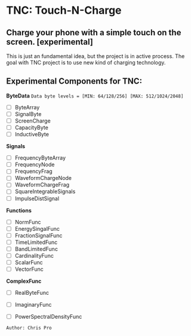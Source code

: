 # TNC: Touch-N-Charge
## Charge your phone  with a simple touch on the screen. [experimental]

This is just an fundamental idea, but the project is in active process.
The goal with TNC project is to use new kind of charging technology.



## Experimental Components for TNC:


**ByteData**
``Data byte levels = [MIN: 64/128/256] [MAX: 512/1024/2048]``

- [ ] ByteArray 
- [ ] SignalByte 
- [ ] ScreenCharge 
- [ ] CapacityByte
- [ ] InductiveByte

**Signals** 
- [ ] FrequencyByteArray
- [ ] FrequencyNode
- [ ] FrequencyFrag
- [ ] WaveformChargeNode
- [ ] WaveformChargeFrag
- [ ] SquareIntegrableSignals
- [ ] ImpulseDistSignal

**Functions**
- [ ] NormFunc
- [ ] EnergySingalFunc
- [ ] FractionSignalFunc
- [ ] TimeLimitedFunc
- [ ] BandLimitedFunc
- [ ] CardinalityFunc
- [ ] ScalarFunc
- [ ] VectorFunc

**ComplexFunc**
- [ ] RealByteFunc
- [ ] ImaginaryFunc
- [ ] PowerSpectralDensityFunc



`Author: Chris Pro` 


